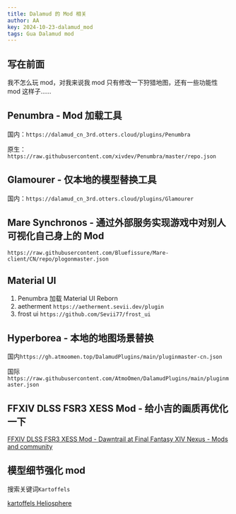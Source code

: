 ```yaml
---
title: Dalamud 的 Mod 相关
author: AA
key: 2024-10-23-dalamud_mod
tags: Gua Dalamud mod
---
```


## 写在前面

我不怎么玩 mod，对我来说我 mod 只有修改一下狩猎地图，还有一些功能性 mod 这样子……

## Penumbra - Mod 加载工具

国内：`https://dalamud_cn_3rd.otters.cloud/plugins/Penumbra`

原生：`https://raw.githubusercontent.com/xivdev/Penumbra/master/repo.json`

## Glamourer - 仅本地的模型替换工具

国内：`https://dalamud_cn_3rd.otters.cloud/plugins/Glamourer`

## Mare Synchronos - 通过外部服务实现游戏中对别人可视化自己身上的 Mod

`https://raw.githubusercontent.com/Bluefissure/Mare-client/CN/repo/plogonmaster.json`

## Material UI

1. Penumbra 加载 Material UI Reborn
2. aetherment
   `https://aetherment.sevii.dev/plugin`
3. frost ui
   `https://github.com/Sevii77/frost_ui`

## Hyperborea - 本地的地图场景替换

国内`https://gh.atmoomen.top/DalamudPlugins/main/pluginmaster-cn.json`

国际`https://raw.githubusercontent.com/AtmoOmen/DalamudPlugins/main/pluginmaster.json`

## FFXIV DLSS FSR3 XESS Mod - 给小吉的画质再优化一下

[FFXIV DLSS FSR3 XESS Mod - Dawntrail at Final Fantasy XIV Nexus - Mods and community](https://www.nexusmods.com/finalfantasy14/mods/2196)

## 模型细节强化 mod

搜索关键词`Kartoffels`

[kartoffels Heliosphere](https://heliosphere.app/user/46fzf43g8s34q1x9z9xd8q7xkr)
